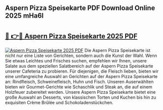 ## Aspern Pizza Speisekarte PDF Download Online 2025 mHa6l

# <h2><a href="http://gc6k6f.nevu.top/?p=Aspern+Pizza+Speisekarte">🔗 👉🔴 Aspern Pizza Speisekarte 2025 PDF</a></h2>

[![Aspern Pizza Speisekarte 2025 PDF](https://i.imgur.com/dBaPXMq.png)](http://gc6k6f.nevu.top/?p=Aspern+Pizza+Speisekarte)
Die Aspern Pizza Speisekarte ist nicht nur eine Liste von Gerichten, sondern auch die Kunst der Wahl. Wenn Sie etwas Leichtes und Frisches suchen, empfehlen wir Ihnen, unsere Salate aus dem speziellen Salatbereich auf der Aspern Pizza Speisekarte unserer Cafeteria zu probieren. Für diejenigen, die Fleisch lieben, bieten wir eine umfangreiche Auswahl an Gerichten auf der Aspern Pizza Speisekarte an: Rindfleisch, Schweinefleisch, Huhn und Fisch. Unseren Auserwählten bieten wir Gourmet-Gerichte wie Schaschlik und Steak an, die auf einem Holzfeuer zubereitet werden. Unsere Aspern Pizza Speisekarte bietet eine große Auswahl an Desserts, von klassischen Torten und Kuchen bis hin zu exquisiten Crème Brûlée und Schokoladenstückchen.
